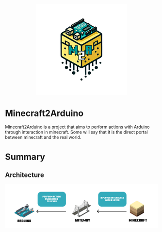 <p align="center">
  <img src="doc/m2a_logo_txt.png" width="300" height="300" />
</p>
<h1>Minecraft2Arduino</h1>

Minecraft2Arduino is a project that aims to perform actions with Arduino through interaction in minecraft. Some will say that it is the direct portal between minecraft and the real world.


# Summary



<h2>Architecture</h2>
<p align="center">
  <img src="doc/architecture.png" />
</p>
